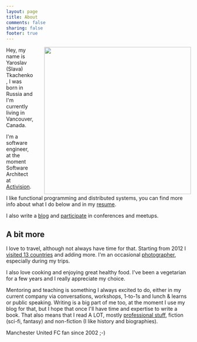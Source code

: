```yaml
---
layout: page
title: About
comments: false
sharing: false
footer: true
---
```


<img src="/images/pages/me_about_page_speaking.jpg" width="400" style="float: right; margin-left: 30px;" />

Hey, my name is Yaroslav (Slava) Tkachenko, I was born in Russia and I'm currently living in Vancouver, Canada.

I'm a software engineer, at the moment Software Architect at [Activision](https://www.activision.com).

I like functional programming and distributed systems, you can find more info about what I do below and in my [resume](/files/resume-yaroslav-tkachenko.pdf).

I also write a [blog](/blog/archives) and [participate](/talks) in conferences and meetups.

## A bit more

I love to travel, although not always have time for that. Starting from 2012 I [visited 13 countries](http://ru.igotoworld.com/en/visited-map/9924.htm) and adding more. I'm an occasional [photographer](https://www.instagram.com/sap1ens/), especially during my trips.

I also love cooking and enjoying great healthy food. I've been a vegetarian for a few years and I really appreciate my choice.

Mentoring and teaching is something I always excited to do, either in my current company via conversations, workshops, 1-to-1s and lunch & learns or public speaking. Writing is a big part of me too, at the moment I use my blog for that, but I hope that once I'll have time and expertise to write a book. That also means that I read A LOT, mostly [professional stuff](/blog/2014/10/13/how-and-what-i-read-as-a-software-engineer/), fiction (sci-fi, fantasy) and non-fiction (I like history and biographies).

Manchester United FC fan since 2002 ;-)
